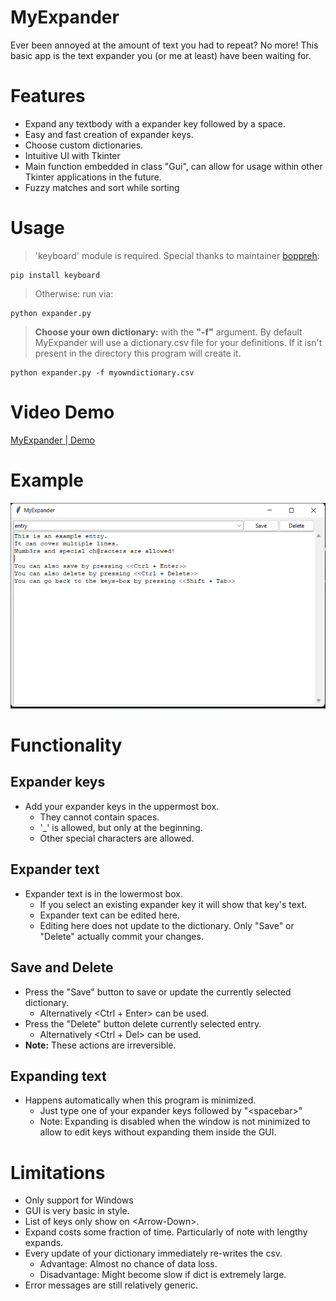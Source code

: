 MyExpander
===
Ever been annoyed at the amount of text you had to repeat? No more! This basic app is the text expander you (or me at least) have been waiting for. 

# Features
- Expand any textbody with a expander key followed by a space.
- Easy and fast creation of expander keys. 
- Choose custom dictionaries. 
- Intuitive UI with Tkinter
- Main function embedded in class "Gui", can allow for usage within other Tkinter applications in the future. 
- Fuzzy matches and sort while sorting

# Usage
>'keyboard' module is required. Special thanks to maintainer [boppreh](https://github.com/boppreh):
    
    pip install keyboard
>Otherwise: run via:

    python expander.py

>**Choose your own dictionary:** with the **"-f"** argument. By default MyExpander will use a dictionary.csv file for your definitions. If it isn't present in the directory this program will create it.

    python expander.py -f myowndictionary.csv

# Video Demo

[MyExpander | Demo](https://youtu.be/pEFhrvbkZvg)

# Example 

![example-image](example.png)

# Functionality
## Expander keys

- Add your expander keys in the uppermost box.
    - They cannot contain spaces. 
    - '_' is allowed, but only at the beginning.
    - Other special characters are allowed.

## Expander text 

- Expander text is in the lowermost box. 
    - If you select an existing expander key it will show that key's text.
    - Expander text can be edited here.
    - Editing here does not update to the dictionary. Only "Save" or "Delete" actually commit your changes.

## Save and Delete

- Press the "Save" button to save or update the currently selected dictionary.
    - Alternatively \<Ctrl + Enter> can be used.
- Press the "Delete" button delete currently selected entry.
    - Alternatively \<Ctrl + Del> can be used.
- **Note:** These actions are irreversible.

## Expanding text

- Happens automatically when this program is minimized. 
    - Just type one of your expander keys followed by "\<spacebar>"
    - Note: Expanding is disabled when the window is not minimized to allow to edit keys without expanding them inside the GUI. 

# Limitations
- Only support for Windows
- GUI is very basic in style.
- List of keys only show on \<Arrow-Down>.
- Expand costs some fraction of time. Particularly of note with lengthy expands. 
- Every update of your dictionary immediately re-writes the csv. 
    - Advantage: Almost no chance of data loss.
    - Disadvantage: Might become slow if dict is extremely large. 
- Error messages are still relatively generic.


